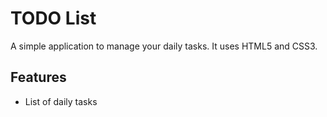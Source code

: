 # TODO List
A simple application to manage your daily tasks.
It uses HTML5 and CSS3.

## Features
* List of daily tasks